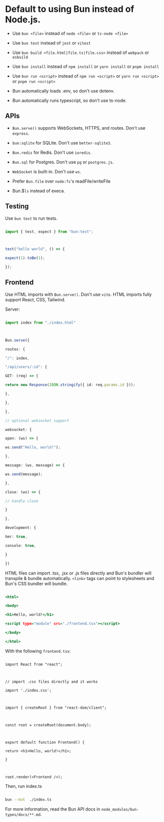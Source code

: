 # Default to using Bun instead of Node.js.

- Use `bun <file>` instead of `node <file>` or `ts-node <file>`

- Use `bun test` instead of `jest` or `vitest`

- Use `bun build <file.html|file.ts|file.css>` instead of `webpack` or `esbuild`

- Use `bun install` instead of `npm install` or `yarn install` or `pnpm install`

- Use `bun run <script>` instead of `npm run <script>` or `yarn run <script>` or `pnpm run <script>`

- Bun automatically loads .env, so don't use dotenv.

- Bun automatically runs typescript, so don't use ts-node.

## APIs

- `Bun.serve()` supports WebSockets, HTTPS, and routes. Don't use `express`.

- `bun:sqlite` for SQLite. Don't use `better-sqlite3`.

- `Bun.redis` for Redis. Don't use `ioredis`.

- `Bun.sql` for Postgres. Don't use `pg` or `postgres.js`.

- `WebSocket` is built-in. Don't use `ws`.

- Prefer `Bun.file` over `node:fs`'s readFile/writeFile

- Bun.$`ls` instead of execa.

## Testing

Use `bun test` to run tests.

```ts#index.test.ts

import { test, expect } from "bun:test";



test("hello world", () => {

expect(1).toBe(1);

});

```

## Frontend

Use HTML imports with `Bun.serve()`. Don't use `vite`. HTML imports fully support React, CSS, Tailwind.

Server:

```ts#index.ts

import index from "./index.html"



Bun.serve({

routes: {

"/": index,

"/api/users/:id": {

GET: (req) => {

return new Response(JSON.stringify({ id: req.params.id }));

},

},

},

// optional websocket support

websocket: {

open: (ws) => {

ws.send("Hello, world!");

},

message: (ws, message) => {

ws.send(message);

},

close: (ws) => {

// handle close

}

},

development: {

hmr: true,

console: true,

}

})

```

HTML files can import .tsx, .jsx or .js files directly and Bun's bundler will transpile & bundle automatically. `<link>` tags can point to stylesheets and Bun's CSS bundler will bundle.

```html#index.html

<html>

<body>

<h1>Hello, world!</h1>

<script type="module" src="./frontend.tsx"></script>

</body>

</html>

```

With the following `frontend.tsx`:

```tsx#frontend.tsx

import React from "react";



// import .css files directly and it works

import './index.css';



import { createRoot } from "react-dom/client";



const root = createRoot(document.body);



export default function Frontend() {

return <h1>Hello, world!</h1>;

}



root.render(<Frontend />);

```

Then, run index.ts

```sh

bun --hot  ./index.ts

```

For more information, read the Bun API docs in `node_modules/bun-types/docs/**.md`.
